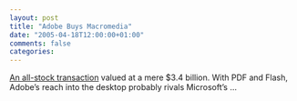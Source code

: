 ```yaml
---
layout: post
title: "Adobe Buys Macromedia"
date: "2005-04-18T12:00:00+01:00"
comments: false
categories: 
---
```


<p><a href="http://www.adobe.com/aboutadobe/invrelations/adobeandmacromedia.html">An all-stock transaction</a> valued at a mere $3.4 billion. With PDF and Flash, Adobe&#8217;s reach into the desktop probably rivals Microsoft&#8217;s &#8230;</p>


